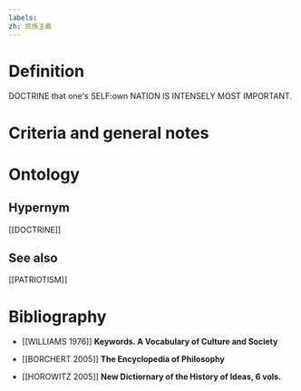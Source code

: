 ```yaml
---
labels: 
zh: 民族主義
---
```


# Definition
DOCTRINE that one's SELF:own NATION IS INTENSELY MOST IMPORTANT.
# Criteria and general notes
# Ontology

## Hypernym
[[DOCTRINE]]
## See also
[[PATRIOTISM]]
# Bibliography
- [[WILLIAMS 1976]]
**Keywords.  A Vocabulary of Culture and Society** 

- [[BORCHERT 2005]]
**The Encyclopedia of Philosophy** 

- [[HOROWITZ 2005]]
**New Dictiornary of the History of Ideas, 6 vols.** 
